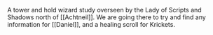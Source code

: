A tower and hold wizard study overseen by the Lady of Scripts and Shadows north of [[Achtneil]]. We are going there to try and find any information for [[Daniel]], and a healing scroll for Krickets.